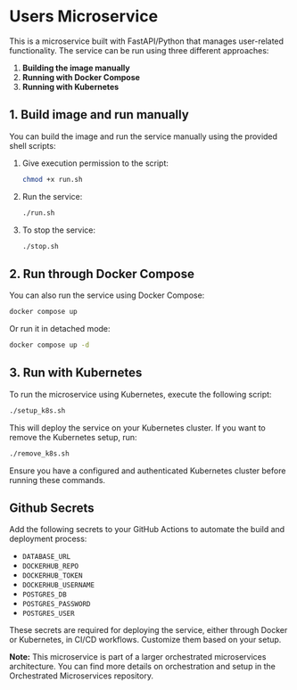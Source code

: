 
# Users Microservice

This is a microservice built with FastAPI/Python that manages user-related functionality. The service can be run using three different approaches:

1. **Building the image manually**
2. **Running with Docker Compose**
3. **Running with Kubernetes**

## 1. Build image and run manually

You can build the image and run the service manually using the provided shell scripts:

1. Give execution permission to the script:
   ```bash
   chmod +x run.sh
   ```

2. Run the service:
   ```bash
   ./run.sh
   ```

3. To stop the service:
   ```bash
   ./stop.sh
   ```

## 2. Run through Docker Compose

You can also run the service using Docker Compose:

```bash
docker compose up
```

Or run it in detached mode:

```bash
docker compose up -d
```

## 3. Run with Kubernetes

To run the microservice using Kubernetes, execute the following script:

```bash
./setup_k8s.sh
```

This will deploy the service on your Kubernetes cluster. If you want to remove the Kubernetes setup, run:

```bash
./remove_k8s.sh
```

Ensure you have a configured and authenticated Kubernetes cluster before running these commands.

## Github Secrets

Add the following secrets to your GitHub Actions to automate the build and deployment process:

- `DATABASE_URL`
- `DOCKERHUB_REPO`
- `DOCKERHUB_TOKEN`
- `DOCKERHUB_USERNAME`
- `POSTGRES_DB`
- `POSTGRES_PASSWORD`
- `POSTGRES_USER`

These secrets are required for deploying the service, either through Docker or Kubernetes, in CI/CD workflows. Customize them based on your setup.

**Note:** This microservice is part of a larger orchestrated microservices architecture. You can find more details on orchestration and setup in the Orchestrated Microservices repository.